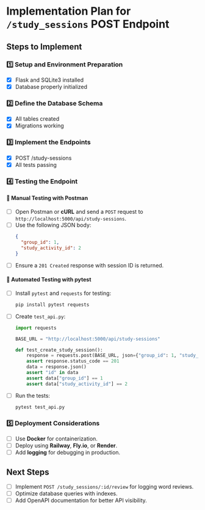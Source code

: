 # Implementation Plan for `/study_sessions` POST Endpoint

## Steps to Implement

### 1️⃣ Setup and Environment Preparation
- [x] Flask and SQLite3 installed
- [x] Database properly initialized

### 2️⃣ Define the Database Schema
- [x] All tables created
- [x] Migrations working

### 3️⃣ Implement the Endpoints
- [x] POST /study-sessions
- [x] All tests passing

### 4️⃣ Testing the Endpoint
#### 📌 Manual Testing with **Postman**
- [ ] Open Postman or **cURL** and send a `POST` request to `http://localhost:5000/api/study-sessions`.
- [ ] Use the following JSON body:
  ```json
  {
    "group_id": 1,
    "study_activity_id": 2
  }
  ```
- [ ] Ensure a `201 Created` response with session ID is returned.

#### 📌 Automated Testing with **pytest**
- [ ] Install `pytest` and `requests` for testing:
  ```bash
  pip install pytest requests
  ```
- [ ] Create `test_api.py`:
  ```python
  import requests

  BASE_URL = "http://localhost:5000/api/study-sessions"

  def test_create_study_session():
      response = requests.post(BASE_URL, json={"group_id": 1, "study_activity_id": 2})
      assert response.status_code == 201
      data = response.json()
      assert "id" in data
      assert data["group_id"] == 1
      assert data["study_activity_id"] == 2
  ```
- [ ] Run the tests:
  ```bash
  pytest test_api.py
  ```

### 5️⃣ Deployment Considerations
- [ ] Use **Docker** for containerization.
- [ ] Deploy using **Railway**, **Fly.io**, or **Render**.
- [ ] Add **logging** for debugging in production.

## Next Steps
- [ ] Implement `POST /study_sessions/:id/review` for logging word reviews.
- [ ] Optimize database queries with indexes.
- [ ] Add OpenAPI documentation for better API visibility.
